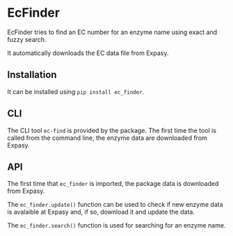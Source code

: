 # EcFinder

EcFinder tries to find an EC number for an enzyme name
using exact and fuzzy search.

It automatically downloads the EC data file from Expasy.

## Installation

It can be installed using ``pip install ec_finder``.

## CLI

The CLI tool ``ec-find`` is provided by the package.
The first time the tool is called from the command line, the enzyme
data are downloaded from Expasy.

## API

The first time that ``ec_finder`` is imported, the package
data is downloaded from Expasy.

The ``ec_finder.update()`` function can be used to check if new
enzyme data is avalaible at Expasy and, if so, download it and update
the data.

The ``ec_finder.search()`` function is used for searching
for an enzyme name.
